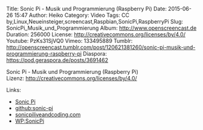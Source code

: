 Title: Sonic Pi - Musik und Programmierung (Raspberry Pi)
Date: 2015-06-26 15:47
Author: Heiko
Category: Video
Tags: CC by,Linux,Neueinsteiger,screencast,Raspbian,SonicPi,RaspberryPi
Slug: SonicPi_Musik_und_Programmierung
Album: http://www.openscreencast.de
Duration: 256000
License: http://creativecommons.org/licenses/by/4.0/
Youtube: PzKs31SjVQ0
Vimeo: 133495889
Tumblr: http://openscreencast.tumblr.com/post/120621381260/sonic-pi-musik-und-programmierung-raspberry-pi
Diaspora: https://pod.geraspora.de/posts/3691462

Sonic Pi - Musik und Programmierung (Raspberry Pi)  
Lizenz: <http://creativecommons.org/licenses/by/4.0/>  
  

Links:

  * [Sonic Pi](http://sonic-pi.net/ "Link zu sonic-pi.net" )
  * [github:sonic-pi](https://github.com/samaaron/sonic-pi "Link zu github.com" )
  * [sonicpiliveandcoding.com](http://www.sonicpiliveandcoding.com/ "Link zu www.sonicpiliveandcoding.com" )
  * [WP:SonicPi](http://en.wikipedia.org/wiki/Sonic_Pi "Link zu en.wikipedia.org" )

